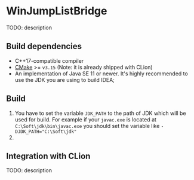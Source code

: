 # WinJumpListBridge

TODO: description

## Build dependencies
* C++17-compatible compiler
* [CMake](https://cmake.org/download/) >= `v3.15` (Note: it is already shipped with CLion)
* An implementation of Java SE 11 or newer. It's highly recommended to use the JDK you are using to build IDEA;

## Build
1. You have to set the variable `JDK_PATH` to the path of JDK which will be used for build.
For example if your `javac.exe` is located at `C:\Soft\jdk\bin\javac.exe` you should set the variable like
`-DJDK_PATH="C:\Soft\jdk"`
2.

## Integration with CLion
TODO: description